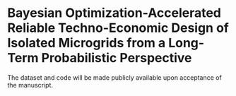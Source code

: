 # Bayesian Optimization-Accelerated Reliable Techno-Economic Design of Isolated Microgrids from a Long-Term Probabilistic Perspective

The dataset and code will be made publicly available upon acceptance of the manuscript.
